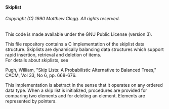 #### Skiplist
###### Copyright (C) 1990 Matthew Clegg.  All rights reserved.
This code is made available under the GNU Public License (version 3).

This file repository contains a C implementation of the skiplist
data structure.  Skiplists are dynamically balancing data structures 
which support rapid insertion, retrieval and deletion of items.  
For details about skiplists, see

Pugh, William, "Skip Lists:  A Probabilistic Alternative to
Balanced Trees," CACM, Vol 33, No 6, pp. 668-676.

This implementation is abstract in the sense that it operates
on any ordered data type.  When a skip list is initialized,
procedures are provided for comparing two elements and for
deleting an element.  Elements are represented by pointers.

